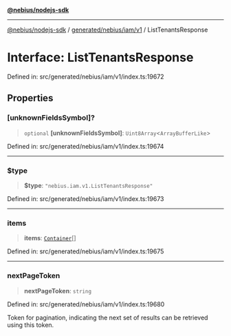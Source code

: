 [**@nebius/nodejs-sdk**](../../../../../README.md)

***

[@nebius/nodejs-sdk](../../../../../README.md) / [generated/nebius/iam/v1](../README.md) / ListTenantsResponse

# Interface: ListTenantsResponse

Defined in: src/generated/nebius/iam/v1/index.ts:19672

## Properties

### \[unknownFieldsSymbol\]?

> `optional` **\[unknownFieldsSymbol\]**: `Uint8Array`\<`ArrayBufferLike`\>

Defined in: src/generated/nebius/iam/v1/index.ts:19674

***

### $type

> **$type**: `"nebius.iam.v1.ListTenantsResponse"`

Defined in: src/generated/nebius/iam/v1/index.ts:19673

***

### items

> **items**: [`Container`](Container.md)[]

Defined in: src/generated/nebius/iam/v1/index.ts:19675

***

### nextPageToken

> **nextPageToken**: `string`

Defined in: src/generated/nebius/iam/v1/index.ts:19680

Token for pagination, indicating the next set of results can be retrieved using this token.
